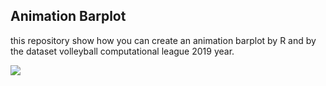 ## Animation Barplot 
this repository show how you can create an animation barplot by R and by the dataset volleyball computational league 2019 year.

![](http://uupload.ir/files/v83n_1.gif#center)
